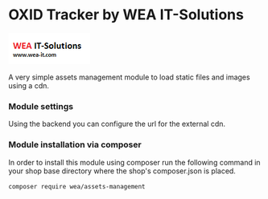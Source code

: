 OXID Tracker by WEA IT-Solutions
======

![WEA IT-Solutions OXID Assets Management](wea-it-solutions.png)

A very simple assets management module to load static files and images using a cdn.
### Module settings
Using the backend you can configure the url for the external cdn.

### Module installation via composer
In order to install this module using composer run the following command in your shop base directory where the shop's composer.json is placed.
```
composer require wea/assets-management
```
